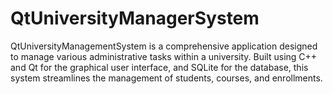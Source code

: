 # QtUniversityManagerSystem
QtUniversityManagementSystem is a comprehensive application designed to manage various administrative tasks within a university. Built using C++ and Qt for the graphical user interface, and SQLite for the database, this system streamlines the management of students, courses, and enrollments. 
